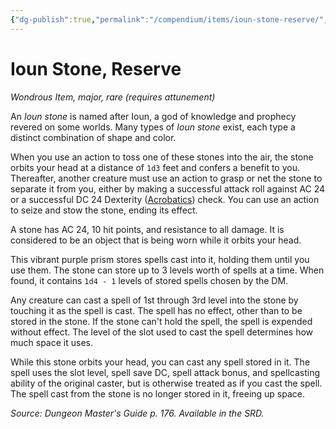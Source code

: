 ```yaml
---
{"dg-publish":true,"permalink":"/compendium/items/ioun-stone-reserve/","tags":["compendium/src/5e/dmg","item/attunement/required","item/rarity/rare","item/tier/major","item/wondrous"]}
---
```


# Ioun Stone, Reserve
*Wondrous Item, major, rare (requires attunement)*  


An *Ioun stone* is named after Ioun, a god of knowledge and prophecy revered on some worlds. Many types of *Ioun stone* exist, each type a distinct combination of shape and color.

When you use an action to toss one of these stones into the air, the stone orbits your head at a distance of `1d3` feet and confers a benefit to you. Thereafter, another creature must use an action to grasp or net the stone to separate it from you, either by making a successful attack roll against AC 24 or a successful DC 24 Dexterity ([Acrobatics](rules/skills.md#Acrobatics)) check. You can use an action to seize and stow the stone, ending its effect.

A stone has AC 24, 10 hit points, and resistance to all damage. It is considered to be an object that is being worn while it orbits your head.

This vibrant purple prism stores spells cast into it, holding them until you use them. The stone can store up to 3 levels worth of spells at a time. When found, it contains `1d4 - 1` levels of stored spells chosen by the DM.

Any creature can cast a spell of 1st through 3rd level into the stone by touching it as the spell is cast. The spell has no effect, other than to be stored in the stone. If the stone can't hold the spell, the spell is expended without effect. The level of the slot used to cast the spell determines how much space it uses.

While this stone orbits your head, you can cast any spell stored in it. The spell uses the slot level, spell save DC, spell attack bonus, and spellcasting ability of the original caster, but is otherwise treated as if you cast the spell. The spell cast from the stone is no longer stored in it, freeing up space.

*Source: Dungeon Master's Guide p. 176. Available in the SRD.*